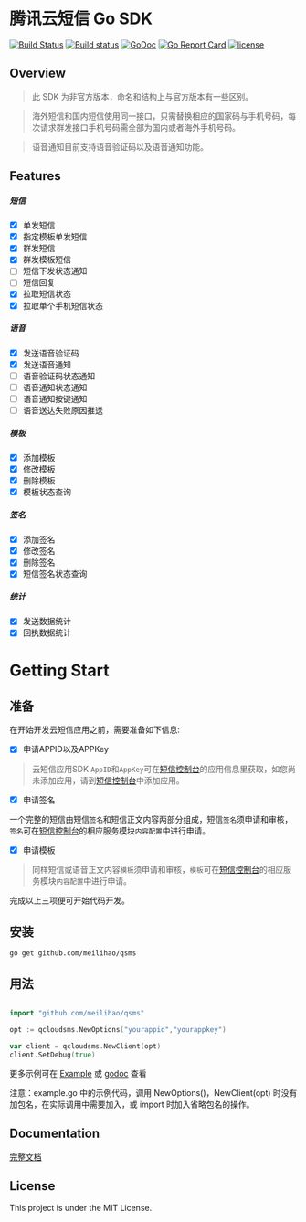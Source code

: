腾讯云短信 Go SDK
===

[![Build Status](https://api.travis-ci.org/qichengzx/qcloudsms_go.svg)](https://travis-ci.org/qichengzx/qcloudsms_go)
[![Build status](https://ci.appveyor.com/api/projects/status/288d9l3bihmsjseo/branch/master?svg=true)](https://ci.appveyor.com/project/qichengzx/qcloudsms-go/branch/master)
[![GoDoc](https://godoc.org/github.com/meilihao/qsms?status.svg)](https://godoc.org/github.com/meilihao/qsms)
[![Go Report Card](https://goreportcard.com/badge/github.com/meilihao/qsms)](https://goreportcard.com/report/github.com/meilihao/qsms)
[![license](http://img.shields.io/badge/license-mit-blue.svg?style=flat-square)](https://raw.githubusercontent.com/qichengzx/qcloudsms_go/master/LICENSE)

## Overview

> 此 SDK 为非官方版本，命名和结构上与官方版本有一些区别。

> 海外短信和国内短信使用同一接口，只需替换相应的国家码与手机号码，每次请求群发接口手机号码需全部为国内或者海外手机号码。

> 语音通知目前支持语音验证码以及语音通知功能。

## Features

##### 短信
- [x] 单发短信
- [x] 指定模板单发短信
- [x] 群发短信
- [x] 群发模板短信
- [ ] 短信下发状态通知
- [ ] 短信回复
- [x] 拉取短信状态
- [x] 拉取单个手机短信状态

##### 语音
- [x] 发送语音验证码
- [x] 发送语音通知
- [ ] 语音验证码状态通知
- [ ] 语音通知状态通知
- [ ] 语音通知按键通知
- [ ] 语音送达失败原因推送

##### 模板
- [x] 添加模板
- [x] 修改模板
- [x] 删除模板
- [x] 模板状态查询

##### 签名
- [x] 添加签名
- [x] 修改签名
- [x] 删除签名
- [x] 短信签名状态查询

##### 统计
- [x] 发送数据统计
- [x] 回执数据统计

# Getting Start

## 准备

在开始开发云短信应用之前，需要准备如下信息:

- [x] 申请APPID以及APPKey

> 云短信应用SDK `AppID`和`AppKey`可在[短信控制台](https://console.cloud.tencent.com/sms)的应用信息里获取，如您尚未添加应用，请到[短信控制台](https://console.cloud.tencent.com/sms)中添加应用。

- [x] 申请签名

一个完整的短信由短信`签名`和短信正文内容两部分组成，短信`签名`须申请和审核，`签名`可在[短信控制台](https://console.cloud.tencent.com/sms)的相应服务模块`内容配置`中进行申请。

- [x] 申请模板

> 同样短信或语音正文内容`模板`须申请和审核，`模板`可在[短信控制台](https://console.cloud.tencent.com/sms)的相应服务模块`内容配置`中进行申请。


完成以上三项便可开始代码开发。

## 安装

```
go get github.com/meilihao/qsms
```

## 用法

```go

import "github.com/meilihao/qsms"

opt := qcloudsms.NewOptions("yourappid","yourappkey")

var client = qcloudsms.NewClient(opt)
client.SetDebug(true)

```

更多示例可在 [Example](https://github.com/meilihao/qsms/blob/master/example.go) 或 [godoc](https://godoc.org/github.com/meilihao/qsms#pkg-examples) 查看

注意：example.go 中的示例代码，调用 NewOptions()，NewClient(opt) 时没有加包名，在实际调用中需要加入，或 import 时加入省略包名的操作。

## Documentation

[完整文档](https://godoc.org/github.com/meilihao/qsms)

## License

This project is under the MIT License.

